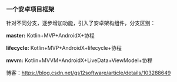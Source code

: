 ### 一个安卓项目框架

针对不同分支，逐步增加功能，引入了安卓架构组件，分支区别：

**master:** Kotlin+MVP+AndroidX+协程

**lifecycle:** Kotlin+MVP+AndroidX+lifecycle+协程

**mvvm:** Kotlin+MVVM+AndroidX+LiveData+ViewModel+协程


博客：https://blog.csdn.net/gs12software/article/details/103288649
